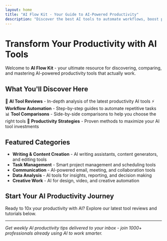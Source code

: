 ```yaml
---
layout: home
title: "AI Flow Kit - Your Guide to AI-Powered Productivity"
description: "Discover the best AI tools to automate workflows, boost productivity, and transform how you work"
---
```


# Transform Your Productivity with AI Tools

Welcome to **AI Flow Kit** - your ultimate resource for discovering, comparing, and mastering AI-powered productivity tools that actually work.

## What You'll Discover Here

🤖 **AI Tool Reviews** - In-depth analysis of the latest productivity AI tools
⚡ **Workflow Automation** - Step-by-step guides to automate repetitive tasks  
📊 **Tool Comparisons** - Side-by-side comparisons to help you choose the right tools
🎯 **Productivity Strategies** - Proven methods to maximize your AI tool investments

## Featured Categories

- **Writing & Content Creation** - AI writing assistants, content generators, and editing tools
- **Task Management** - Smart project management and scheduling tools
- **Communication** - AI-powered email, meeting, and collaboration tools
- **Data Analysis** - AI tools for insights, reporting, and decision making
- **Creative Work** - AI for design, video, and creative automation

## Start Your AI Productivity Journey

Ready to 10x your productivity with AI? Explore our latest tool reviews and tutorials below.

---

*Get weekly AI productivity tips delivered to your inbox - join 1000+ professionals already using AI to work smarter.*
